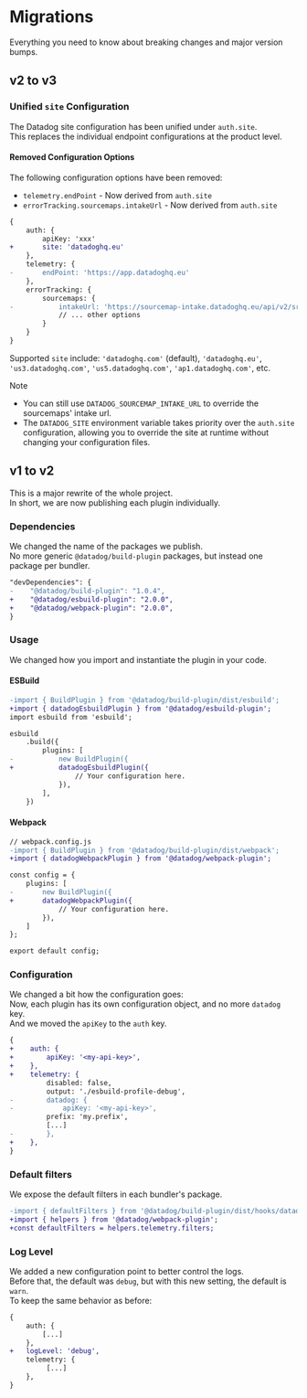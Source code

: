 # Migrations

Everything you need to know about breaking changes and major version bumps.

## v2 to v3

### Unified `site` Configuration

The Datadog site configuration has been unified under `auth.site`.<br/>
This replaces the individual endpoint configurations at the product level.

#### Removed Configuration Options

The following configuration options have been removed:
- `telemetry.endPoint` - Now derived from `auth.site`
- `errorTracking.sourcemaps.intakeUrl` - Now derived from `auth.site`

```diff
{
    auth: {
        apiKey: 'xxx'
+       site: 'datadoghq.eu'
    },
    telemetry: {
-       endPoint: 'https://app.datadoghq.eu'
    },
    errorTracking: {
        sourcemaps: {
-           intakeUrl: 'https://sourcemap-intake.datadoghq.eu/api/v2/srcmap',
            // ... other options
        }
    }
}
```

Supported `site` include: `'datadoghq.com'` (default), `'datadoghq.eu'`, `'us3.datadoghq.com'`, `'us5.datadoghq.com'`, `'ap1.datadoghq.com'`, etc.

> [!NOTE]
> - You can still use `DATADOG_SOURCEMAP_INTAKE_URL` to override the sourcemaps' intake url.
> - The `DATADOG_SITE` environment variable takes priority over the `auth.site` configuration, allowing you to override the site at runtime without changing your configuration files.

## v1 to v2

This is a major rewrite of the whole project.<br/>
In short, we are now publishing each plugin individually.

### Dependencies

We changed the name of the packages we publish.<br/>
No more generic `@datadog/build-plugin` packages, but instead one package per bundler.

```diff
"devDependencies": {
-    "@datadog/build-plugin": "1.0.4",
+    "@datadog/esbuild-plugin": "2.0.0",
+    "@datadog/webpack-plugin": "2.0.0",
}
```

### Usage

We changed how you import and instantiate the plugin in your code.

#### ESBuild

```diff
-import { BuildPlugin } from '@datadog/build-plugin/dist/esbuild';
+import { datadogEsbuildPlugin } from '@datadog/esbuild-plugin';
import esbuild from 'esbuild';

esbuild
    .build({
        plugins: [
-           new BuildPlugin({
+           datadogEsbuildPlugin({
                // Your configuration here.
            }),
        ],
    })

```

#### Webpack

```diff
// webpack.config.js
-import { BuildPlugin } from '@datadog/build-plugin/dist/webpack';
+import { datadogWebpackPlugin } from '@datadog/webpack-plugin';

const config = {
    plugins: [
-       new BuildPlugin({
+       datadogWebpackPlugin({
            // Your configuration here.
        }),
    ]
};

export default config;

```

### Configuration

We changed a bit how the configuration goes:<br/>
Now, each plugin has its own configuration object, and no more `datadog` key.<br/>
And we moved the `apiKey` to the `auth` key.

```diff
{
+    auth: {
+        apiKey: '<my-api-key>',
+    },
+    telemetry: {
         disabled: false,
         output: './esbuild-profile-debug',
-        datadog: {
-            apiKey: '<my-api-key>',
         prefix: 'my.prefix',
         [...]
-        },
+    },
}
```

### Default filters

We expose the default filters in each bundler's package.

```diff
-import { defaultFilters } from '@datadog/build-plugin/dist/hooks/datadog/helpers';
+import { helpers } from '@datadog/webpack-plugin';
+const defaultFilters = helpers.telemetry.filters;
```

### Log Level

We added a new configuration point to better control the logs.<br/>
Before that, the default was `debug`, but with this new setting, the default is `warn`.<br/>
To keep the same behavior as before:

```diff
{
    auth: {
        [...]
    },
+   logLevel: 'debug',
    telemetry: {
         [...]
    },
}
```
